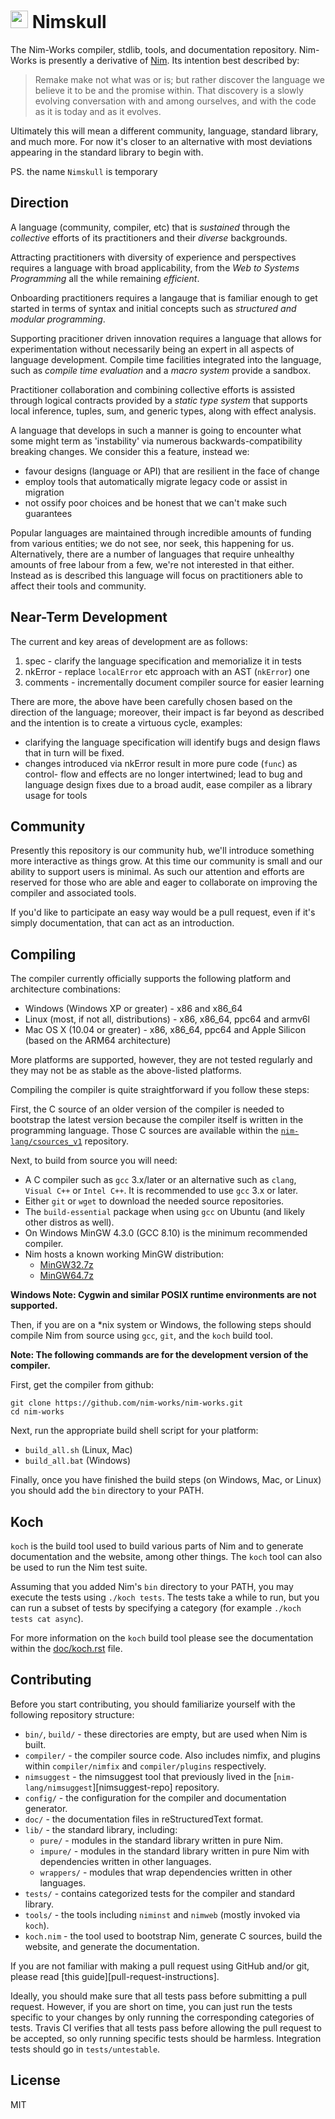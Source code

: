 # <img src="https://raw.githubusercontent.com/nim-lang/assets/master/Art/logo-crown.png" height="28px"/> Nimskull

The Nim-Works compiler, stdlib, tools, and documentation repository. Nim-Works
is presently a derivative of [Nim][nim-site]. Its intention best described by:

> Remake make not what was or is; but rather discover the language we believe
> it to be and the promise within. That discovery is a slowly evolving
> conversation with and among ourselves, and with the code as it is today and
> as it evolves.

Ultimately this will mean a different community, language, standard library,
and much more. For now it's closer to an alternative with most deviations
appearing in the standard library to begin with.

PS. the name `Nimskull` is temporary

## Direction

A language (community, compiler, etc) that is *sustained* through the
*collective* efforts of its practitioners and their *diverse* backgrounds.

Attracting practitioners with diversity of experience and perspectives
requires a language with broad applicability, from the *Web to Systems*
*Programming* all the while remaining *efficient*.

Onboarding practitioners requires a langauge that is familiar enough to get
started in terms of syntax and initial concepts such as *structured and*
*modular programming*.

Supporting pracitioner driven innovation requires a language that allows for
experimentation without necessarily being an expert in all aspects of language
development. Compile time facilities integrated into the language, such as
*compile time evaluation* and a *macro system* provide a sandbox.

Practitioner collaboration and combining collective efforts is assisted through
logical contracts provided by a *static type system* that supports local
inference, tuples, sum, and generic types, along with effect analysis.

A language that develops in such a manner is going to encounter what some might
term as 'instability' via numerous backwards-compatibility breaking changes.
We consider this a feature, instead we:
* favour designs (language or API) that are resilient in the face of change
* employ tools that automatically migrate legacy code or assist in migration
* not ossify poor choices and be honest that we can't make such guarantees

Popular languages are maintained through incredible amounts of funding from
various entities; we do not see, nor seek, this happening for us.
Alternatively, there are a number of languages that require unhealthy amounts
of free labour from a few, we're not interested in that either. Instead as is
described this language will focus on practitioners able to affect their tools
and community.

## Near-Term Development

The current and key areas of development are as follows:
1. spec - clarify the language specification and memorialize it in tests
2. nkError - replace `localError` etc approach with an AST (`nkError`) one
3. comments - incrementally document compiler source for easier learning

There are more, the above have been carefully chosen based on the direction of
the language; moreover, their impact is far beyond as described and the
intention is to create a virtuous cycle, examples:

* clarifying the language specification will identify bugs and design flaws that
  in turn will be fixed.
* changes introduced via nkError result in more pure code (`func`) as control-
  flow and effects are no longer intertwined; lead to bug and language
  design fixes due to a broad audit, ease compiler as a library usage for tools

## Community

Presently this repository is our community hub, we'll introduce something more
interactive as things grow. At this time our community is small and our ability
to support users is minimal. As such our attention and efforts are reserved for
those who are able and eager to collaborate on improving the compiler and
associated tools.

If you'd like to participate an easy way would be a pull request, even if it's
simply documentation, that can act as an introduction.

## Compiling

The compiler currently officially supports the following platform and
architecture combinations:

  * Windows (Windows XP or greater) - x86 and x86_64
  * Linux (most, if not all, distributions) - x86, x86_64, ppc64 and armv6l
  * Mac OS X (10.04 or greater) - x86, x86_64, ppc64 and Apple Silicon (based on the ARM64 architecture)

More platforms are supported, however, they are not tested regularly and they
may not be as stable as the above-listed platforms.

Compiling the compiler is quite straightforward if you follow these steps:

First, the C source of an older version of the compiler is needed to
bootstrap the latest version because the compiler itself is written in the
programming language. Those C sources are available within the
[``nim-lang/csources_v1``][csources-v1-repo] repository.

Next, to build from source you will need:

  * A C compiler such as ``gcc`` 3.x/later or an alternative such as ``clang``,
    ``Visual C++`` or ``Intel C++``. It is recommended to use ``gcc`` 3.x or
    later.
  * Either ``git`` or ``wget`` to download the needed source repositories.
  * The ``build-essential`` package when using ``gcc`` on Ubuntu (and likely
    other distros as well).
  * On Windows MinGW 4.3.0 (GCC 8.10) is the minimum recommended compiler.
  * Nim hosts a known working MinGW distribution:
    * [MinGW32.7z](https://nim-lang.org/download/mingw32.7z)
    * [MinGW64.7z](https://nim-lang.org/download/mingw64.7z)

**Windows Note: Cygwin and similar POSIX runtime environments are not supported.**

Then, if you are on a \*nix system or Windows, the following steps should compile
Nim from source using ``gcc``, ``git``, and the ``koch`` build tool.

**Note: The following commands are for the development version of the compiler.**

First, get the compiler from github:

```
git clone https://github.com/nim-works/nim-works.git
cd nim-works
```

Next, run the appropriate build shell script for your platform:

* `build_all.sh` (Linux, Mac)
* `build_all.bat` (Windows)

Finally, once you have finished the build steps (on Windows, Mac, or Linux) you
should add the ``bin`` directory to your PATH.

## Koch

``koch`` is the build tool used to build various parts of Nim and to generate
documentation and the website, among other things. The ``koch`` tool can also
be used to run the Nim test suite.

Assuming that you added Nim's ``bin`` directory to your PATH, you may execute
the tests using ``./koch tests``. The tests take a while to run, but you
can run a subset of tests by specifying a category (for example
``./koch tests cat async``).

For more information on the ``koch`` build tool please see the documentation
within the [doc/koch.rst](doc/koch.rst) file.

## Contributing

Before you start contributing, you should familiarize yourself with the
following repository structure:

* ``bin/``, ``build/`` - these directories are empty, but are used when Nim is built.
* ``compiler/`` - the compiler source code. Also includes nimfix, and plugins within
  ``compiler/nimfix`` and ``compiler/plugins`` respectively.
* ``nimsuggest`` - the nimsuggest tool that previously lived in the [``nim-lang/nimsuggest``][nimsuggest-repo] repository.
* ``config/`` - the configuration for the compiler and documentation generator.
* ``doc/`` - the documentation files in reStructuredText format.
* ``lib/`` - the standard library, including:
    * ``pure/`` - modules in the standard library written in pure Nim.
    * ``impure/`` - modules in the standard library written in pure Nim with
    dependencies written in other languages.
    * ``wrappers/`` - modules that wrap dependencies written in other languages.
* ``tests/`` - contains categorized tests for the compiler and standard library.
* ``tools/`` - the tools including ``niminst`` and ``nimweb`` (mostly invoked via
  ``koch``).
* ``koch.nim`` - the tool used to bootstrap Nim, generate C sources, build the website,
  and generate the documentation.

If you are not familiar with making a pull request using GitHub and/or git, please
read [this guide][pull-request-instructions].

Ideally, you should make sure that all tests pass before submitting a pull request.
However, if you are short on time, you can just run the tests specific to your
changes by only running the corresponding categories of tests. Travis CI verifies
that all tests pass before allowing the pull request to be accepted, so only
running specific tests should be harmless.
Integration tests should go in ``tests/untestable``.

## License
MIT

[nim-site]: https://nim-lang.org
[csources-v1-repo]: https://github.com/nim-lang/csources_v1
